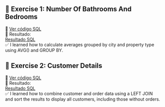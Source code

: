 ## 🧪 Exercise 1: Number Of Bathrooms And Bedrooms
🔗 [Ver código SQL](./stratascratch_code_exercise1.sql)  
📸 Resultado:  
[Resultado SQL](./strata_scratch_Exercise1.png)  
✅ I learned how to calculate averages grouped by city and property type using AVG() and GROUP BY.

## 🧪 Exercise 2: Customer Details
🔗 [Ver código SQL](./stratascratch_code_exercise2.sql)  
📸 Resultado:  
[Resultado SQL](./strata_scratch_Exercise2.png)  
✅ I learned how to combine customer and order data using a LEFT JOIN and sort the results to display all customers, including those without orders.
